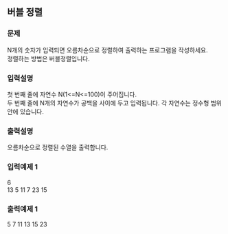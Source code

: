 ## 버블 정렬
### 문제
N개의 숫자가 입력되면 오름차순으로 정렬하여 출력하는 프로그램을 작성하세요.
<br>정렬하는 방법은 버블정렬입니다.

### 입력설명
첫 번째 줄에 자연수 N(1<=N<=100)이 주어집니다.<br>
두 번째 줄에 N개의 자연수가 공백을 사이에 두고 입력됩니다. 각 자연수는 정수형 범위 안에 
있습니다. 
### 출력설명
오름차순으로 정렬된 수열을 출력합니다.
### 입력예제 1                                   
6<br>
 13 5 11 7 23 15
### 출력예제 1
 5 7 11 13 15 23